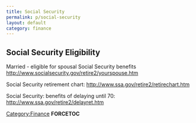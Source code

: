 ```yaml
---
title: Social Security
permalink: p/social-security
layout: default
category: finance
---
```


Social Security Eligibility
---------------------------

Married - eligible for spousal Social Security benefits <http://www.socialsecurity.gov/retire2/yourspouse.htm>

Social Security retirement chart: <http://www.ssa.gov/retire2/retirechart.htm>

Social Security: benefits of delaying until 70: <http://www.ssa.gov/retire2/delayret.htm>

[Category:Finance](/Category:Finance "wikilink") __FORCETOC__
